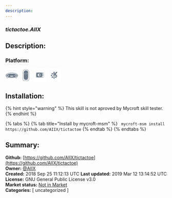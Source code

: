 ```yaml
---
description: 
---
```


### _tictactoe.AIIX_  
## Description:  
  
### Platform:  
 ![Mark I](../.gitbook/assets/mark-1-icon.png)  ![Mark II](../.gitbook/assets/mark-2-icon.png)  ![Picroft](../.gitbook/assets/picroft-icon.png)  ![plasmoid](../.gitbook/assets/kde.png)   
## Installation:  
{% hint style="warning" %}
This skill is not aproved by Mycroft skill tester.
{% endhint %}
    
{% tabs %}
{% tab title="Install by mycroft-msm" %}
``` mycroft-msm install https://github.com/AIIX/tictactoe```
{% endtab %}
  {% endtabs %}
    
## Summary:  
**Github:** [https://github.com/AIIX/tictactoe](https://github.com/AIIX/tictactoe)  
**Owner:** [@AIIX](https://github.com/AIIX)  
**Created:** 2018 Sep 25 11:12:13 UTC  **Last updated:** 2019 Mar 12 13:14:52 UTC  
**License:** GNU General Public License v3.0  
**Market status:** [Not in Market](https://market.mycroft.ai/skill/)  
**Categories:** [ uncategorized ]   
